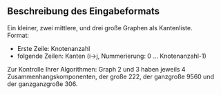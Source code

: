 ## Beschreibung des Eingabeformats

Ein kleiner, zwei mittlere, und drei große Graphen als Kantenliste.  
Format:
- Erste Zeile: Knotenanzahl
- folgende Zeilen: Kanten (i->j, Nummerierung: 0 ... Knotenanzahl-1)  

Zur Kontrolle Ihrer Algorithmen: Graph 2 und 3 haben jeweils 4 Zusammenhangskomponenten, der große 222, der ganzgroße 9560 und der ganzganzgroße 306.
